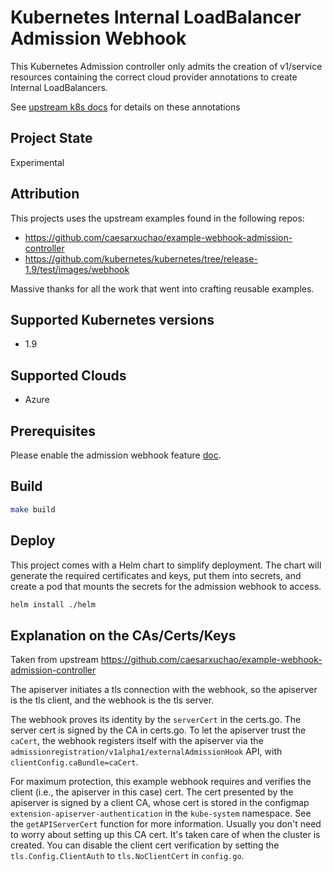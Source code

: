 
# Kubernetes Internal LoadBalancer Admission Webhook

This Kubernetes Admission controller only admits the creation of v1/service resources containing the correct cloud provider annotations to create Internal LoadBalancers.

See [upstream k8s docs](https://kubernetes.io/docs/concepts/services-networking/service/#internal-load-balancer) for details on these annotations

## Project State

Experimental

## Attribution

This projects uses the upstream examples found in the following repos:
* https://github.com/caesarxuchao/example-webhook-admission-controller
* https://github.com/kubernetes/kubernetes/tree/release-1.9/test/images/webhook

Massive thanks for all the work that went into crafting reusable examples.

## Supported Kubernetes versions

* 1.9

## Supported Clouds

* Azure

## Prerequisites
Please enable the admission webhook feature
[doc](https://kubernetes.io/docs/admin/extensible-admission-controllers/#enable-external-admission-webhooks).

## Build

```bash
make build
```

## Deploy

This project comes with a Helm chart to simplify deployment. The chart will
generate the required certificates and keys, put them into secrets, and create
a pod that mounts the secrets for the admission webhook to access.

```bash
helm install ./helm
```

## Explanation on the CAs/Certs/Keys

Taken from upstream https://github.com/caesarxuchao/example-webhook-admission-controller

The apiserver initiates a tls connection with the webhook, so the apiserver is
the tls client, and the webhook is the tls server.

The webhook proves its identity by the `serverCert` in the certs.go. The server
cert is signed by the CA in certs.go. To let the apiserver trust the `caCert`,
the webhook registers itself with the apiserver via the
`admissionregistration/v1alpha1/externalAdmissionHook` API, with
`clientConfig.caBundle=caCert`.

For maximum protection, this example webhook requires and verifies the client
(i.e., the apiserver in this case) cert. The cert presented by the apiserver is
signed by a client CA, whose cert is stored in the configmap
`extension-apiserver-authentication` in the `kube-system` namespace. See the
`getAPIServerCert` function for more information. Usually you don't need to
worry about setting up this CA cert. It's taken care of when the cluster is
created. You can disable the client cert verification by setting the
`tls.Config.ClientAuth` to `tls.NoClientCert` in `config.go`.
